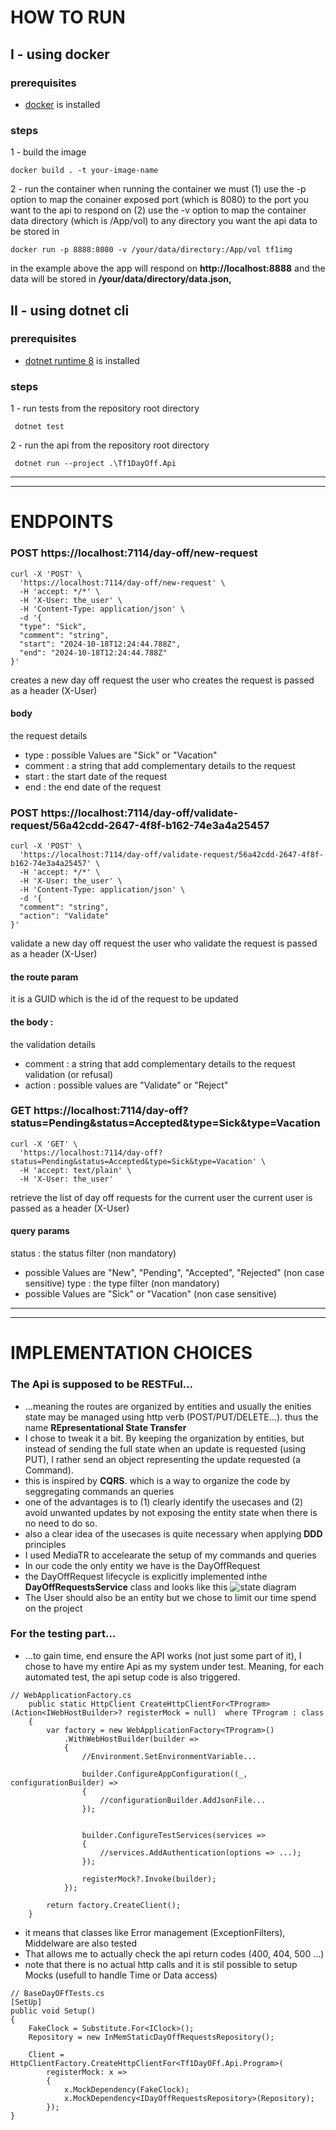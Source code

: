 # HOW TO RUN
## I - using docker

### prerequisites 
-  [docker](https://docs.docker.com/engine/install/) is installed

### steps
1 - build the image
```
docker build . -t your-image-name 
```

2 - run the container
when running the container we must 
(1) use the -p option to map the conainer exposed port (which is 8080) to the port you want to the api to respond on 
(2) use the -v option to map the container data directory (which is /App/vol) to any directory you want the api data to be stored in
```
docker run -p 8888:8080 -v /your/data/directory:/App/vol tf1img
```
in the example above the app will respond on **http://localhost:8888** and the data will be stored in **/your/data/directory/data.json,**


## II - using dotnet cli

### prerequisites 
-  [dotnet runtime 8](https://dotnet.microsoft.com/en-us/download/dotnet/8.0) is installed

### steps
1 - run tests from the repository root directory
```
 dotnet test
```
2 - run the api from the repository root directory
```
 dotnet run --project .\Tf1DayOff.Api
```
---------------------------------------------
---------------------------------------------
# ENDPOINTS

### POST https://localhost:7114/day-off/new-request

```
curl -X 'POST' \
  'https://localhost:7114/day-off/new-request' \
  -H 'accept: */*' \
  -H 'X-User: the_user' \
  -H 'Content-Type: application/json' \
  -d '{
  "type": "Sick",
  "comment": "string",
  "start": "2024-10-18T12:24:44.788Z",
  "end": "2024-10-18T12:24:44.788Z"
}'
```
creates a new day off request
the user who creates the request is passed as a header (X-User)

#### body
the request details
- type : possible Values are "Sick" or "Vacation"
- comment :  a string that add complementary details to the request
- start : the start date of the request
- end : the end date of the request




### POST https://localhost:7114/day-off/validate-request/56a42cdd-2647-4f8f-b162-74e3a4a25457

```
curl -X 'POST' \
  'https://localhost:7114/day-off/validate-request/56a42cdd-2647-4f8f-b162-74e3a4a25457' \
  -H 'accept: */*' \
  -H 'X-User: the_user' \
  -H 'Content-Type: application/json' \
  -d '{
  "comment": "string",
  "action": "Validate"
}'
```
validate a new day off request
the user who validate the request is passed as a header (X-User)

#### the route param 
it is a GUID which is the id of the request to be updated

#### the body :
the validation details
- comment :  a string that add complementary details to the request validation (or refusal)
- action : possible values are "Validate" or "Reject"




### GET https://localhost:7114/day-off?status=Pending&status=Accepted&type=Sick&type=Vacation
```
curl -X 'GET' \
  'https://localhost:7114/day-off?status=Pending&status=Accepted&type=Sick&type=Vacation' \
  -H 'accept: text/plain' \
  -H 'X-User: the_user'
```

retrieve the list of day off requests for the current user
the current user is passed as a header (X-User)

#### query params
status : the status filter (non mandatory)
- possible Values are  "New", "Pending", "Accepted", "Rejected" (non case sensitive)
type : the type filter (non mandatory)
- possible Values are "Sick" or "Vacation" (non case sensitive)

---------------------------------------------
---------------------------------------------


# IMPLEMENTATION CHOICES
### The Api is supposed to be RESTFul...
- ...meaning the routes are organized by entities and usually  the enities state may be managed using http verb (POST/PUT/DELETE...). thus the name **REpresentational State Transfer**
- I chose to tweak it a bit. By keeping the organization by entities, but instead of sending the full state when an update is requested (using PUT), I rather send an object representing the update requested (a Command).
- this is inspired by **CQRS**. which is a way to organize the code by seggregating  commands an queries
- one of the advantages is to (1) clearly identify the usecases and (2) avoid unwanted updates by not exposing the entity state when there is no need to do so.
- also a clear idea of the usecases is quite necessary when applying **DDD** principles 
- I used MediaTR to accelearate the setup of my commands and queries
- In our code the only entity we have is the DayOffRequest
- the DayOffRequest lifecycle is explicitly implemented inthe **DayOffRequestsService** class and looks like this
  ![state diagram](./day-off-state.png)
- The User should also be an entity but we chose to limit our time spend on the project


### For the testing part...
 - ...to gain time, end ensure the API works (not just some part of it), I chose to have my entire Api as my system under test. Meaning, for each automated test, the api setup code is also triggered.
```
// WebApplicationFactory.cs
    public static HttpClient CreateHttpClientFor<TProgram>(Action<IWebHostBuilder>? registerMock = null)  where TProgram : class
    {
        var factory = new WebApplicationFactory<TProgram>()
            .WithWebHostBuilder(builder =>
            {
                //Environment.SetEnvironmentVariable...

                builder.ConfigureAppConfiguration((_, configurationBuilder) =>
                {
                    //configurationBuilder.AddJsonFile...
                });


                builder.ConfigureTestServices(services =>
                {
                    //services.AddAuthentication(options => ...);
                });

                registerMock?.Invoke(builder);
            });

        return factory.CreateClient();
    }
```
 - it means that classes like Error management (ExceptionFilters), Middelware are also tested
 - That allows me to actually check the api return codes (400, 404, 500 ...)
 - note that there is no actual http calls and it is stil possible to setup Mocks (usefull to handle Time or Data access)

```
// BaseDayOFfTests.cs
[SetUp]
public void Setup()
{
    FakeClock = Substitute.For<IClock>();
    Repository = new InMemStaticDayOffRequestsRepository();

    Client = HttpClientFactory.CreateHttpClientFor<Tf1DayOFf.Api.Program>(
        registerMock: x =>
        {
            x.MockDependency(FakeClock);
            x.MockDependency<IDayOffRequestsRepository>(Repository);
        });
}
```

